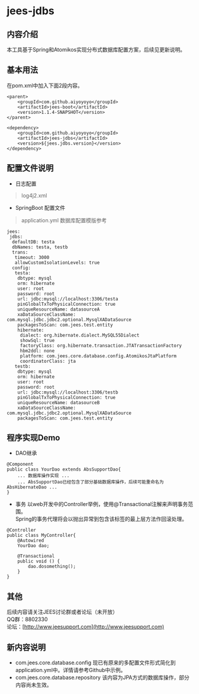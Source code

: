# jees-jdbs

## 内容介绍
本工具基于Spring和Atomikos实现分布式数据库配置方案，后续见更新说明。
## 基本用法
在pom.xml中加入下面2段内容。
```
<parent>
	<groupId>com.github.aiyoyoyo</groupId>
	<artifactId>jees-boot</artifactId>
	<version>1.1.4-SNAPSHOT</version>
</parent>
```
```
<dependency>
	<groupId>com.github.aiyoyoyo</groupId>
	<artifactId>jees-jdbs</artifactId>
	<version>${jees.jdbs.version}</version>
</dependency>
```
## 配置文件说明
* 日志配置
> log4j2.xml
* SpringBoot 配置文件
> application.yml
数据库配置模版参考
```
jees:
 jdbs:
  defaultDB: testa
  dbNames: testa, testb
  trans:
   timeout: 3000
   allowCustomIsolationLevels: true
  config:
   testa:
    dbtype: mysql
    orm: hibernate
    user: root
    password: root
    url: jdbc:mysql://localhost:3306/testa
    pinGlobalTxToPhysicalConnection: true
    uniqueResourceName: datasourceA
    xaDataSourceClassName: com.mysql.jdbc.jdbc2.optional.MysqlXADataSource
    packagesToScan: com.jees.test.entity
    hibernate:
     dialect: org.hibernate.dialect.MySQL55Dialect
     showSql: true
     factoryClass: org.hibernate.transaction.JTATransactionFactory
     hbm2ddl: none
     platform: com.jees.core.database.config.AtomikosJtaPlatform
     coordinatorClass: jta
   testb:
    dbtype: mysql
    orm: hibernate
    user: root
    password: root
    url: jdbc:mysql://localhost:3306/testb
    pinGlobalTxToPhysicalConnection: true
    uniqueResourceName: datasourceB
    xaDataSourceClassName: com.mysql.jdbc.jdbc2.optional.MysqlXADataSource
    packagesToScan: com.jees.test.entity
```
## 程序实现Demo
* DAO继承
```
@Component
public class YourDao extends AbsSupportDao{
    ... 数据库操作实现 ...
    ... AbsSupportDao已经包含了部分基础数据库操作，后续可能重命名为AbsHibernateDao ...
}
```
* 事务
以web开发中的Controller举例，使用@Transactional注解来声明事务范围。  
Spring的事务代理将会以抛出异常到包含该标签的最上层方法作回滚处理。  
```
@Controller
public class MyController{
    @Autowired
    YourDao dao;
    
    @Transactional
    public void () {
        dao.dosomething();
    }
}
```
## 其他
后续内容请关注JEES讨论群或者论坛（未开放）  
QQ群：8802330  
论坛：[http://www.jeesupport.com](http://www.jeesupport.com)

## 新内容说明
* com.jees.core.database.config
现已有原来的多配置文件形式简化到application.yml中。详情请参考Github中示例。
* com.jees.core.database.repository
该内容为JPA方式的数据库操作，部分内容尚未生效。